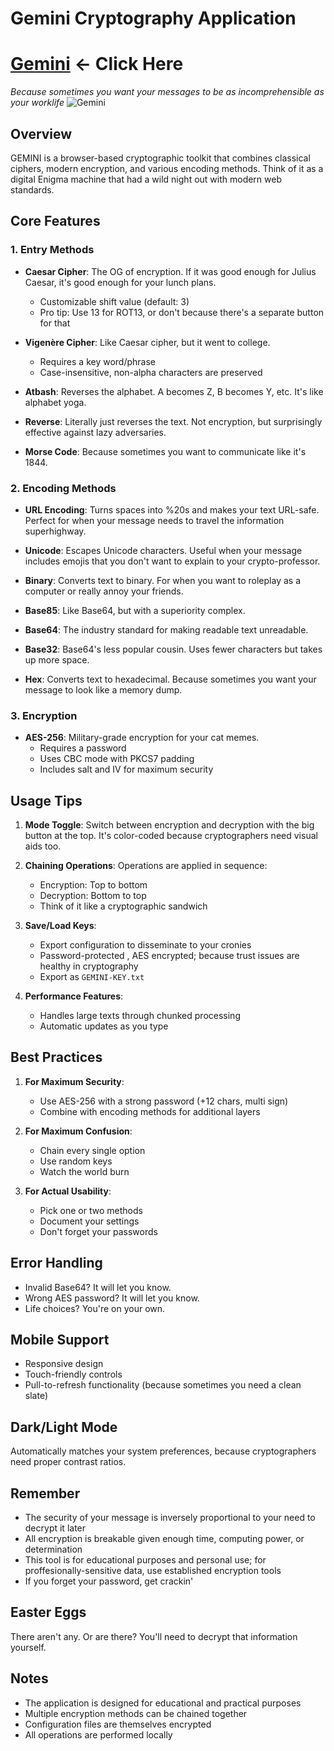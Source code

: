 # Gemini Cryptography Application
# [Gemini](https://elkmire.github.io/Gemini/ "Gemini Web Version") <- Click Here

*Because sometimes you want your messages to be as incomprehensible as your worklife*
![Gemini](https://github.com/user-attachments/assets/8f653efd-dfdc-45af-b99f-729fe6c57576)



## Overview
GEMINI is a browser-based cryptographic toolkit that combines classical ciphers, modern encryption, and various encoding methods. Think of it as a digital Enigma machine that had a wild night out with modern web standards.

## Core Features

### 1. Entry Methods
* **Caesar Cipher**: The OG of encryption. If it was good enough for Julius Caesar, it's good enough for your lunch plans.
  - Customizable shift value (default: 3)
  - Pro tip: Use 13 for ROT13, or don't because there's a separate button for that

* **Vigenère Cipher**: Like Caesar cipher, but it went to college.
  - Requires a key word/phrase
  - Case-insensitive, non-alpha characters are preserved

* **Atbash**: Reverses the alphabet. A becomes Z, B becomes Y, etc. It's like alphabet yoga.

* **Reverse**: Literally just reverses the text. Not encryption, but surprisingly effective against lazy adversaries.

* **Morse Code**: Because sometimes you want to communicate like it's 1844.

### 2. Encoding Methods
* **URL Encoding**: Turns spaces into %20s and makes your text URL-safe. Perfect for when your message needs to travel the information superhighway.

* **Unicode**: Escapes Unicode characters. Useful when your message includes emojis that you don't want to explain to your crypto-professor.

* **Binary**: Converts text to binary. For when you want to roleplay as a computer or really annoy your friends.

* **Base85**: Like Base64, but with a superiority complex.

* **Base64**: The industry standard for making readable text unreadable.

* **Base32**: Base64's less popular cousin. Uses fewer characters but takes up more space.

* **Hex**: Converts text to hexadecimal. Because sometimes you want your message to look like a memory dump.

### 3. Encryption
* **AES-256**: Military-grade encryption for your cat memes.
  - Requires a password
  - Uses CBC mode with PKCS7 padding
  - Includes salt and IV for maximum security

## Usage Tips

1. **Mode Toggle**: Switch between encryption and decryption with the big button at the top. It's color-coded because cryptographers need visual aids too.

2. **Chaining Operations**: Operations are applied in sequence:
   - Encryption: Top to bottom
   - Decryption: Bottom to top
   - Think of it like a cryptographic sandwich

3. **Save/Load Keys**:
   - Export configuration to disseminate to your cronies
   - Password-protected , AES encrypted; because trust issues are healthy in cryptography
   - Export as `GEMINI-KEY.txt`

4. **Performance Features**:
   - Handles large texts through chunked processing
   - Automatic updates as you type

## Best Practices

1. **For Maximum Security**:
   - Use AES-256 with a strong password (+12 chars, multi sign)
   - Combine with encoding methods for additional layers

2. **For Maximum Confusion**:
   - Chain every single option
   - Use random keys
   - Watch the world burn

3. **For Actual Usability**:
   - Pick one or two methods
   - Document your settings
   - Don't forget your passwords

## Error Handling
* Invalid Base64? It will let you know.
* Wrong AES password? It will let you know.
* Life choices? You're on your own.

## Mobile Support
* Responsive design
* Touch-friendly controls
* Pull-to-refresh functionality (because sometimes you need a clean slate)

## Dark/Light Mode
Automatically matches your system preferences, because cryptographers need proper contrast ratios.

## Remember
* The security of your message is inversely proportional to your need to decrypt it later
* All encryption is breakable given enough time, computing power, or determination
* This tool is for educational purposes and personal use; for proffesionally-sensitive data, use established encryption tools
* If you forget your password, get crackin'

## Easter Eggs
There aren't any. Or are there? You'll need to decrypt that information yourself.

## Notes
- The application is designed for educational and practical purposes
- Multiple encryption methods can be chained together
- Configuration files are themselves encrypted
- All operations are performed locally

